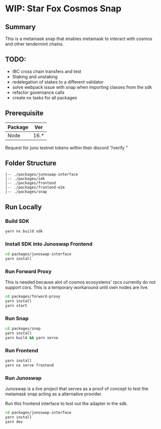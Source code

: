 # WIP: Star Fox Cosmos Snap

## Summary

This is a metamask snap that enables metamask to interact with cosmos and other tendermint chains. 
## TODO:
- IBC cross chain transfers and test
- Staking and unstaking 
- redelegation of stakes to a different validator
- solve webpack issue with snap when importing classes from the sdk
- refactor governance calls
- create nx tasks for all packages


## Prerequisite

| Package        | Ver   |
| -------------- | ----- |
| Node           | 16.\* |

Request for juno testnet tokens within their discord “/verify <your juno-address> <six digits>”
## Folder Structure
```
|-- ./packages/junoswap-interface
|-- ./packages/sdk
|-- ./packages/frontend
|-- ./packages/frontend-e2e
|-- ./packages/snap
```


## Run Locally

### Build SDK
```bash
yarn nx build sdk
```

### Install SDK into Junoswap Frontend
```bash
cd packages/junoswap-interface
yarn install
```
### Run Forward Proxy
This is needed because alot of cosmos ecosystems' rpcs currently do not support cors. This is a temporary workaround until own nodes are live.


```bash
cd packages/forward-proxy
yarn install
yarn start
```
### Run Snap
```bash
cd packages/snap
yarn install
yarn build && yarn serve
```

### Run Frontend
```bash
yarn install
yarn nx serve frontend 
```

### Run Junoswap

Junoswap is a live project that serves as a proof of concept to test the metamask snap acting as a alternative provider. 

Run this frontend interface to test out the adapter in the sdk.


```bash
cd packages/junoswap-interface
yarn install
yarn dev
```



